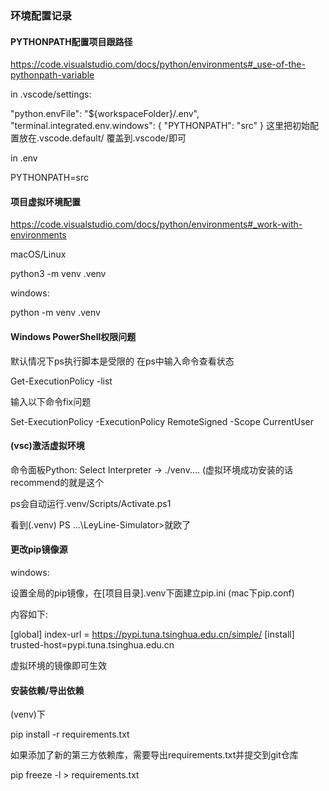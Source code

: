 ### 环境配置记录

#### PYTHONPATH配置项目跟路径

https://code.visualstudio.com/docs/python/environments#_use-of-the-pythonpath-variable

in .vscode/settings:

"python.envFile": "${workspaceFolder}/.env",
"terminal.integrated.env.windows": {
  "PYTHONPATH": "src"
}
这里把初始配置放在.vscode.default/ 覆盖到.vscode/即可

in .env

PYTHONPATH=src


#### 项目虚拟环境配置

https://code.visualstudio.com/docs/python/environments#_work-with-environments

macOS/Linux

python3 -m venv .venv

windows:

python -m venv .venv

#### Windows PowerShell权限问题

默认情况下ps执行脚本是受限的
在ps中输入命令查看状态

Get-ExecutionPolicy -list

输入以下命令fix问题

Set-ExecutionPolicy -ExecutionPolicy RemoteSigned -Scope CurrentUser


#### (vsc)激活虚拟环境

命令面板Python: Select Interpreter -> ./venv.... (虚拟环境成功安装的话recommend的就是这个

ps会自动运行.venv/Scripts/Activate.ps1

看到(.venv) PS ...\LeyLine-Simulator>就欧了


#### 更改pip镜像源

windows:

设置全局的pip镜像，在[项目目录]\.venv下面建立pip.ini (mac下pip.conf)

内容如下:

[global]
index-url = https://pypi.tuna.tsinghua.edu.cn/simple/
[install]
trusted-host=pypi.tuna.tsinghua.edu.cn

虚拟环境的镜像即可生效


#### 安装依赖/导出依赖

(venv)下

pip install -r requirements.txt

如果添加了新的第三方依赖库，需要导出requirements.txt并提交到git仓库

pip freeze -l > requirements.txt
